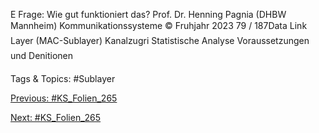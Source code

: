 E
Frage: Wie gut funktioniert das?
Prof. Dr. Henning Pagnia (DHBW Mannheim) Kommunikationssysteme © Fruhjahr 2023 79 / 187Data Link Layer (MAC-Sublayer) Kanalzugri
Statistische Analyse
Voraussetzungen und Denitionen

   Tags & Topics:
   #Sublayer

[Previous: #KS_Folien_265](KS_Folien_265.md)

[Next: #KS_Folien_265](KS_Folien_265.md)